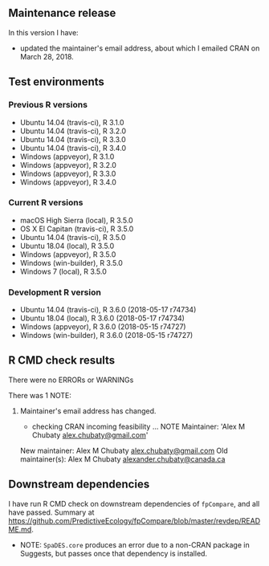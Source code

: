## Maintenance release

In this version I have:

* updated the maintainer's email address, about which I emailed CRAN on March 28, 2018.

## Test environments

### Previous R versions
* Ubuntu 14.04        (travis-ci), R 3.1.0
* Ubuntu 14.04        (travis-ci), R 3.2.0
* Ubuntu 14.04        (travis-ci), R 3.3.0
* Ubuntu 14.04        (travis-ci), R 3.4.0
* Windows              (appveyor), R 3.1.0
* Windows              (appveyor), R 3.2.0
* Windows              (appveyor), R 3.3.0
* Windows              (appveyor), R 3.4.0

### Current R versions
* macOS High Sierra    (local), R 3.5.0
* OS X El Capitan  (travis-ci), R 3.5.0
* Ubuntu 14.04     (travis-ci), R 3.5.0
* Ubuntu 18.04         (local), R 3.5.0
* Windows           (appveyor), R 3.5.0
* Windows        (win-builder), R 3.5.0
* Windows 7            (local), R 3.5.0

### Development R version
* Ubuntu 14.04     (travis-ci), R 3.6.0 (2018-05-17 r74734)
* Ubuntu 18.04         (local), R 3.6.0 (2018-05-17 r74734)
* Windows           (appveyor), R 3.6.0 (2018-05-15 r74727)
* Windows        (win-builder), R 3.6.0 (2018-05-15 r74727)

## R CMD check results

There were no ERRORs or WARNINGs

There was 1 NOTE:

1. Maintainer's email address has changed.

    * checking CRAN incoming feasibility ... NOTE
    Maintainer: 'Alex M Chubaty <alex.chubaty@gmail.com>'
        
    New maintainer:
      Alex M Chubaty <alex.chubaty@gmail.com>
    Old maintainer(s):
      Alex M Chubaty <alexander.chubaty@canada.ca>

## Downstream dependencies

I have run R CMD check on downstream dependencies of `fpCompare`, and all have passed.
Summary at https://github.com/PredictiveEcology/fpCompare/blob/master/revdep/README.md.

* NOTE: `SpaDES.core` produces an error due to a non-CRAN package in Suggests, but passes once that dependency is installed.
